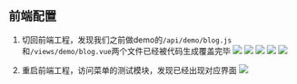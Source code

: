 ## 前端配置
1. 切回前端工程，发现我们之前做demo的`/api/demo/blog.js`和`/views/demo/blog.vue`两个文件已经被代码生成覆盖完毕
![](../images/screenshot_1569590968318.png)
![](../images/screenshot_1569590975431.png)
![](../images/screenshot_1569590987505.png)
![](../images/screenshot_1569591000404.png)
![](../images/screenshot_1569591011201.png)

2. 重启前端工程，访问菜单的测试模块，发现已经出现对应界面
![](../images/screenshot_1569591437934.png)
